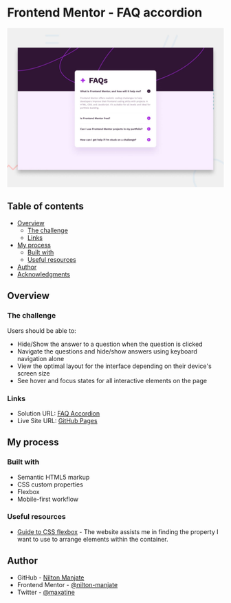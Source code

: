﻿# Frontend Mentor - FAQ accordion

![Design preview for the FAQ accordion coding challenge](./design/desktop-preview.jpg)

## Table of contents

- [Overview](#overview)
  - [The challenge](#the-challenge)
  - [Links](#links)
- [My process](#my-process)
  - [Built with](#built-with)
  - [Useful resources](#useful-resources)
- [Author](#author)
- [Acknowledgments](#acknowledgments)

## Overview

### The challenge

Users should be able to:

- Hide/Show the answer to a question when the question is clicked
- Navigate the questions and hide/show answers using keyboard navigation alone
- View the optimal layout for the interface depending on their device's screen size
- See hover and focus states for all interactive elements on the page


### Links

- Solution URL: [FAQ Accordion](https://github.com/nilton-manjate/faq-accordion)
- Live Site URL: [GitHub Pages](https://nilton-manjate.github.io/faq-accordion)


## My process

### Built with

- Semantic HTML5 markup
- CSS custom properties
- Flexbox
- Mobile-first workflow


### Useful resources

- [Guide to CSS flexbox](https://css-tricks.com/snippets/css/a-guide-to-flexbox/) - The website assists me in finding the property I want to use to arrange elements within the container.

## Author

- GitHub - [Nilton Manjate](https://github.com/nilton-manjate)
- Frontend Mentor - [@nilton-manjate](https://www.frontendmentor.io/profile/nilton-manjate)
- Twitter - [@maxatine](https://www.twitter.com/maxatine)